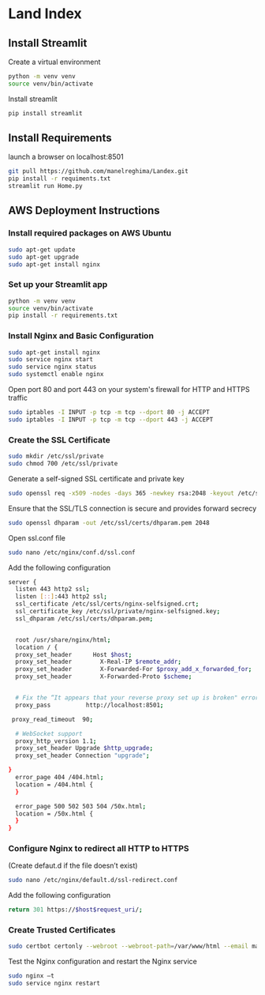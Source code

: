 # Land Index
## Install Streamlit
Create a virtual environment 
```bash
python -m venv venv
source venv/bin/activate
```
Install streamlit
```bash
pip install streamlit
```

## Install Requirements
launch a browser on localhost:8501
```bash
git pull https://github.com/manelreghima/Landex.git
pip install -r requiments.txt
streamlit run Home.py
```
## AWS Deployment Instructions
### Install required packages on AWS Ubuntu
```bash
sudo apt-get update
sudo apt-get upgrade
sudo apt-get install nginx
```
### Set up your Streamlit app
```bash
python -m venv venv
source venv/bin/activate
pip install -r requirements.txt
```

### Install Nginx and Basic Configuration

```bash
sudo apt-get install nginx
sudo service nginx start
sudo service nginx status
sudo systemctl enable nginx
```
Open port 80 and port 443 on your system's firewall for HTTP and HTTPS traffic
```bash
sudo iptables -I INPUT -p tcp -m tcp --dport 80 -j ACCEPT
sudo iptables -I INPUT -p tcp -m tcp --dport 443 -j ACCEPT
```
### Create the SSL Certificate 

```bash
sudo mkdir /etc/ssl/private
sudo chmod 700 /etc/ssl/private
 ```
 Generate a self-signed SSL certificate and private key
 ```bash
sudo openssl req -x509 -nodes -days 365 -newkey rsa:2048 -keyout /etc/ssl/private/nginx-selfsigned.key -out /etc/ssl/certs/nginx-selfsigned.crt
  ```
 Ensure that the SSL/TLS connection is secure and provides forward secrecy
  ```bash
sudo openssl dhparam -out /etc/ssl/certs/dhparam.pem 2048
   ```
Open ssl.conf file 
  ```bash
sudo nano /etc/nginx/conf.d/ssl.conf
   ```
Add the following configuration 
  ```bash
server {
	listen 443 http2 ssl;
	listen [::]:443 http2 ssl;
	ssl_certificate /etc/ssl/certs/nginx-selfsigned.crt;
	ssl_certificate_key /etc/ssl/private/nginx-selfsigned.key;
	ssl_dhparam /etc/ssl/certs/dhparam.pem;
 
 
	root /usr/share/nginx/html;
	location / {
  	proxy_set_header  	  Host $host;
  	proxy_set_header    	X-Real-IP $remote_addr;
  	proxy_set_header    	X-Forwarded-For $proxy_add_x_forwarded_for;
  	proxy_set_header    	X-Forwarded-Proto $scheme;
 
 
  	# Fix the “It appears that your reverse proxy set up is broken" error.
  	proxy_pass      	http://localhost:8501;
 
   proxy_read_timeout  90;
 
  	# WebSocket support
  	proxy_http_version 1.1;
  	proxy_set_header Upgrade $http_upgrade;
  	proxy_set_header Connection "upgrade";
 
}
	error_page 404 /404.html;
	location = /404.html {
	}
 
	error_page 500 502 503 504 /50x.html;
	location = /50x.html {
	}
}
```
### Configure Nginx to redirect all HTTP to HTTPS

(Create defaut.d if the file doesn’t exist)
```bash
sudo nano /etc/nginx/default.d/ssl-redirect.conf 
```
Add the following configuration 
```bash
return 301 https://$host$request_uri/;
```
### Create Trusted Certificates
```bash
sudo certbot certonly --webroot --webroot-path=/var/www/html --email manelreghima01@gmail.com --agree-tos --no-eff-email --staging -d landex.com -d www.landex.com
```
Test the Nginx configuration and restart the Nginx service
```bash
sudo nginx –t
sudo service nginx restart
```

  
